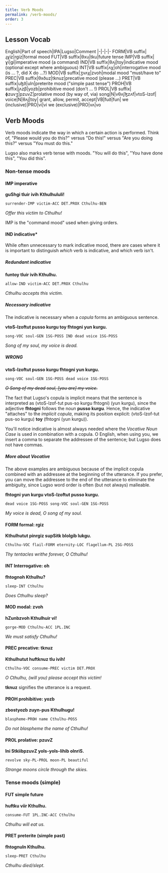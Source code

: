 ```yaml
---
title: Verb Moods
permalink: /verb-moods/
order: 3
---
```


## Lesson Vocab

English|Part of speech|IPA|Lugso|Comment
|-|-|-|-
FORM|VB suffix|ɻɣiz|rgiz|formal mood
FUT|VB suffix|θxu|tku|future tense
IMP|VB suffix|ɣi|gi|imperative mood (a command)
IND|VB suffix|θʌj|toy|indicative mood (optional except where ambiguous)
INT|VB suffix|ʌχ|oh|interrogative mood (is ... ?, did X do ...?)
MOD|VB suffix|ʒvʌχ|zvoh|modal mood "must/have to"
PREC|VB suffix|θxðuz|tknuz|precative mood (please ...)
PRET|VB suffix|uɮð|uln|preterite mood ("simple past tense")
PROH|VB suffix|jʌzβ|yozb|prohibitive mood (don't ... !)
PROL|VB suffix|ɸzuvʒ|pzuvZ|prolative mood (by way of, via)
song|N|vθʌʃɮzʌf|vtoS-lzof|
voice|N|θʌj|toy|
grant, allow, permit, accept|VB|fuð|fun|
we (inclusive)|PRO|vi|vi
we (exclusive)|PRO|vʌ|vo

## Verb Moods

Verb moods indicate the way in which a certain action is performed. Think of, "Please would you do this?" versus "Do this!" versus "Are you doing this?" versus "You must do this."

Lugso also marks verb tense with moods. "You will do this", "You have done this", "You did this".

### Non-tense moods

#### IMP imperative

**guShgi tluir ivih Kthulhululi!**

`surrender-IMP victim-ACC DET.PROX Cthulhu-BEN`

_Offer this victim to Cthulhu!_

IMP is the "command mood" used when giving orders.

#### IND indicative*

While often unnecessary to mark indicative mood, there are cases where it is important to distinguish _which_ verb is indicative, and which verb isn't.

##### Redundant indicative

**funtoy tluir ivih Kthulhu.**

`allow-IND victim-ACC DET.PROX Cthulhu`

_Cthulhu accepts this victim._

##### Necessary indicative

The indicative is necessary when a _copula_ forms an ambiguous sentence.

**vtoS-lzoftut pusso kurgu toy fhtogni yun kurgu.**

`song-VOC soul-GEN 1SG-POSS IND dead voice 1SG-POSS`

_Song of my soul, my voice is dead._

##### WRONG

**vtoS-lzoftut pusso kurgu fhtogni yun kurgu.**

`song-VOC soul-GEN 1SG-POSS dead voice 1SG-POSS`

~~_O Song of my dead soul, [you are] my voice._~~

The fact that Lugso's copula is implicit means that the sentence is interpreted as (vtoS-lzof-tut pus-so kurgu fhtogni) (yun kurgu), since the adjective **fhtogni** follows the noun **pusso kurgu**. Hence, the indicative "attaches" to the _implicit copula_, making its position explicit: (vtoS-lzof-tut pus-so kurgu) **toy** (fhtogni (yun kurgu)).

You'll notice indicative is almost always needed where the _Vocative Noun Case_ is used in combination with a copula. O English, when using you, we insert a comma to separate the addressee of the sentence; but Lugso does not have commas.

##### More about Vocative

The above examples are ambiguous because of the implicit copula combined with an addressee at the beginning of the utterance. If you prefer, you can move the addressee to the end of the utterance to eliminate the ambiguity, since Lugso word order is often (but not always) malleable.

**fhtogni yun kurgu vtoS-lzoftut pusso kurgu.**

`dead voice 1SG-POSS song-VOC soul-GEN 1SG-POSS`

_My voice is dead, O song of my soul._

#### FORM formal: rgiz

**Kthulhutut pinrgiz supSitk blolgib lukgu.**

`Cthulhu-VOC flail-FORM eternity-LOC flagellum-PL 2SG-POSS`

_Thy tentacles writhe forever, O Cthulhu!_

#### INT Interrogative: oh

**fhtognoh Kthulhu?**

`sleep-INT Cthulhu`

_Does Cthulhu sleep?_

#### MOD modal: zvoh

**hZunbzvoh Kthulhuir vi!**

`gorge-MOD Cthulhu-ACC 1PL.INC`

_We must satisfy Cthulhu!_

#### PREC precative: tknuz

**Kthulhutut huftknuz tlu ivih!**

`Cthulhu-VOC consume-PREC victim DET.PROX`

_O Cthulhu, (will you) please accept this victim!_

**tknuz** signifies the utterance is a request.

#### PROH prohibitive: yozb

**zbostyozb zuyn-pus Kthulhugu!**

`blaspheme-PROH name Cthulhu-POSS`

_Do not blaspheme the name of Cthulhu!_

#### PROL prolative: pzuvZ

**lni StkiibpzuvZ yols-yols-lihib olnriS.**

`revolve sky-PL-PROL moon-PL beautiful`

_Strange moons circle through the skies._

### Tense moods (simple)

#### FUT simple future

**huftku viir Kthulhu.**

`consume-FUT 1PL.INC-ACC Cthulhu`

_Cthulhu will eat us._

#### PRET preterite (simple past)

**fhtognuln Kthulhu.**

`sleep-PRET Cthulhu`

_Cthulhu died/slept._
